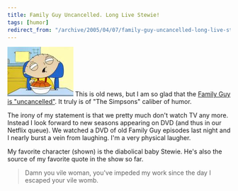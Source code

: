 ```yaml
---
title: Family Guy Uncancelled. Long Live Stewie!
tags: [humor]
redirect_from: "/archive/2005/04/07/family-guy-uncancelled-long-live-stewie.aspx/"
---
```


![Stewie](/assets/images/Stewie.jpg) This is old news, but I am so glad that
the [Family Guy is "uncancelled"](http://www.fox.com/familyguy/). It
truly is of "The Simpsons" caliber of humor.

The irony of my statement is that we pretty much don't watch TV any
more. Instead I look forward to new seasons appearing on DVD (and thus
in our Netflix queue). We watched a DVD of old Family Guy episodes last
night and I nearly burst a vein from laughing. I'm a very physical
laugher.

My favorite character (shown) is the diabolical baby Stewie. He's also
the source of my favorite quote in the show so far.

> Damn you vile woman, you've impeded my work since the day I escaped
> your vile womb.

